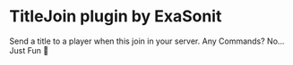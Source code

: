 # TitleJoin plugin by ExaSonit
Send a title to a player when this join in your server.
Any Commands?
No... Just Fun 🙂
